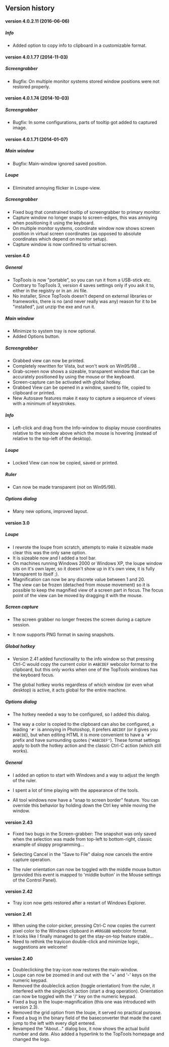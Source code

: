 ## Version history

#### version 4.0.2.11 (2016-06-06)

##### Info
  * Added option to copy info to clipboard in a customizable format.

#### version 4.0.1.77 (2014-11-03)

##### Screengrabber
  * Bugfix: On multiple monitor systems stored window positions were not restored properly.

#### version 4.0.1.74 (2014-10-03)

##### Screengrabber
  * Bugfix: In some configurations, parts of tooltip got added to captured image.

#### version 4.0.1.71 (2014-01-07)

##### Main window
  * Bugfix: Main-window ignored saved position.

##### Loupe
  * Eliminated annoying flicker in Loupe-view.

##### Screengrabber
  * Fixed bug that constrained tooltip of screengrabber to primary monitor.
  * Capture window no longer snaps to screen-edges, this was annoying when positioning it using the keyboard.
  * On multiple monitor systems, coordinate window now shows screen position in virtual screen coordinates (as opposed to absolute coordinates which depend on monitor setup).
  * Capture window is now confined to virtual screen.

#### version 4.0

##### General
  * TopTools is now "portable", so you can run it from a USB-stick etc. Contrary to TopTools 3, version 4 saves settings only if you ask it to, either in the registry or in an .ini file.
  * No installer, Since TopTools doesn't depend on external libraries or frameworks, there is no (and never really was any) reason for it to be "installed", just unzip the exe and run it.

##### Main window
  * Minimize to system tray is now optional.
  * Added Options button.

##### Screengrabber
  * Grabbed view can now be printed.
  * Completely rewritten for Vista, but won't work on Win95/98 ..
  * Grab-screen now shows a sizeable, transparent window that can be accurately positioned by using the mouse or the keyboard.
  * Screen-capture can be activated with global hotkey.
  * Grabbed View can be opened in a window, saved to file, copied to clipboard or printed.
  * New Autosave features make it easy to capture a sequence of views with a minimum of keystrokes.

##### Info
  * Left-click and drag from the Info-window to display mouse coordinates relative to the window above which the mouse is hovering (instead of relative to the top-left of the desktop).

##### Loupe
  * Locked View can now be copied, saved or printed.

##### Ruler
  * Can now be made transparent (not on Win95/98).

##### Options dialog
  * Many new options, improved layout.


#### version 3.0

##### Loupe
  * I rewrote the loupe from scratch, attempts to make it sizeable made clear this
was the only sane option.
  * It is sizeable now and I added a tool bar.
  * On machines running Windows 2000 or Windows XP, the loupe window sits on it's
own layer, so it doesn't show up in it's own view, it is fully transparent to
itself ;).
  * Magnification can now be any discrete value between 1 and 20.
  * The view can be frozen (detached from mouse movement) so it is possible to
keep the magnified view of a screen part in focus. The focus point of the view
can be moved by dragging it with the mouse.



##### Screen capture
  * The screen grabber no longer freezes the screen during a capture session.

  * It now supports PNG format in saving snapshots.


##### Global hotkey
  * Version 2.41 added functionality to the info window so that pressing Ctrl-C
would copy the current color in `#ABCDEF` webcolor format to the clipboard, but
this only works when one of the TopTools windows has the keyboard focus.

  * The global hotkey works regardless of which window (or even what desktop) is
active, it acts global for the entire machine.

##### Options dialog
  * The hotkey needed a way to be configured, so I added this dialog.

  * The way a color is copied to the clipboard can also be configured, a leading
`'#'` is annoying in Photoshop, it prefers `ABCDEF` (or it gives you `#ABCDE`), but
when editing HTML it is more convenient to have a `'#'` prefix and have
surrounding quotes (`"#ABCDEF"`). These format settings apply to both the hotkey
action and the classic Ctrl-C action (which still works).

##### General
  * I added an option to start with Windows and a way to adjust the length
of the ruler.

  * I spent a lot of time playing with the appearance of the tools.

  * All tool windows now have a "snap to screen border" feature. You can override
this behavior by holding down the Ctrl key while moving the window.

#### version 2.43

  * Fixed two bugs in the Screen-grabber:
The snapshot was only saved when the selection was made from top-left to
bottom-right, classic example of sloppy programming...

  * Selecting Cancel in the "Save to File" dialog now cancels the entire capture
operation.

  * The ruler orientation can now be toggled with the middle mouse button (provided this event is mapped to 'middle button' in the Mouse settings of the Control Panel).

#### version 2.42

  * Tray icon now gets restored after a restart of Windows Explorer.

#### version 2.41

  * When using the color-picker, pressing Ctrl-C now copies the current pixel color to the Windows clipboard in `#RRGGBB` webcolor format.
  * It looks like I finally managed to get the stay-on-top feature stable...
  * Need to rethink the trayicon double-click and minimize logic, suggestions are welcome!

#### version 2.40

  * Doubleclicking the tray-icon now restores the main-window.
  * Loupe can now be zoomed in and out with the '+' and '-' keys on the numeric keypad.
  * Removed the doubleclick action (toggle orientation) from the ruler, it interfered with the singleclick action (start a drag operation). Orientation can now be toggled with the '/' key on the numeric keypad.
  * Fixed a bug in the loupe-magnification (this one was introduced with version 2.3).
  * Removed the grid option from the loupe, it served no practical purpose.
  * Fixed a bug in the binary field of the baseconverter that made the caret jump to the left with every digit entered.
  * Revamped the "About..." dialog box, it now shows the actual build number and date. Also added a hyperlink to the TopTools homepage and changed the logo.


